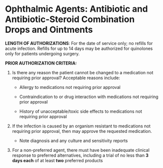 # Ophthalmic Agents: Antibiotic and Antibiotic-Steroid Combination Drops and Ointments

**LENGTH OF AUTHORIZATIONS**: For the date of service only; no refills for acute infection. Refills for up to 14 days may be authorized for quinolones only for patients undergoing surgery.

**PRIOR AUTHORIZATION CRITERIA:**

1. Is there any reason the patient cannot be changed to a medication not requiring prior approval? Acceptable reasons include:

    - Allergy to medications not requiring prior approval

    - Contraindication to or drug interaction with medications not requiring prior approval

    - History of unacceptable/toxic side effects to medications not requiring prior approval

2. If the infection is caused by an organism resistant to medications not requiring prior approval, then may approve the requested medication.

    - Note diagnosis and any culture and sensitivity reports

3. For a non-preferred agent, there must have been inadequate clinical response to preferred alternatives, including a trial of no less than **3 days each** of at least **two** preferred products
